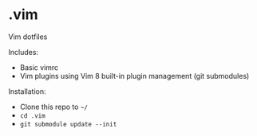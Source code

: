 # .vim
Vim dotfiles

Includes:
  * Basic vimrc
  * Vim plugins using Vim 8 built-in plugin management (git submodules)
 
Installation:
  * Clone this repo to `~/`
  * `cd .vim`
  * `git submodule update --init`
